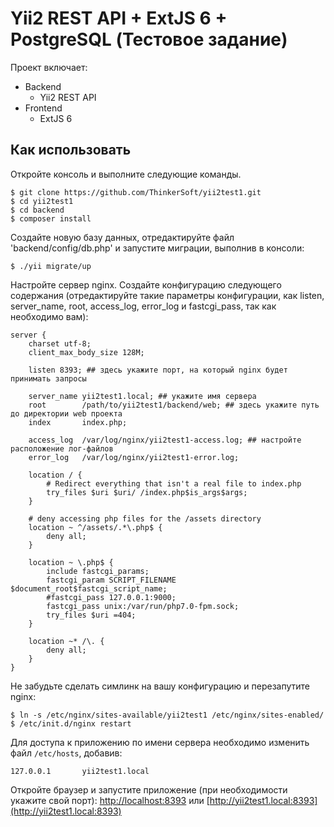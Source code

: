 # Yii2 REST API + ExtJS 6 + PostgreSQL (Тестовое задание)

Проект включает:
* Backend
    - Yii2 REST API
* Frontend
    - ExtJS 6

## Как использовать

Откройте консоль и выполните следующие команды.

```
$ git clone https://github.com/ThinkerSoft/yii2test1.git
$ cd yii2test1 
$ cd backend
$ composer install
```

Cоздайте новую базу данных, отредактируйте файл 'backend/config/db.php' и запустите миграции, выполнив в консоли:
```
$ ./yii migrate/up
``` 

Настройте сервер nginx. Создайте конфигурацию следующего содержания (отредактируйте такие параметры конфигурации, как listen, server_name, root, access_log, error_log и fastcgi_pass, так как необходимо вам):

```
server {
    charset utf-8;
    client_max_body_size 128M;

    listen 8393; ## здесь укажите порт, на который nginx будет принимать запросы 

    server_name yii2test1.local; ## укажите имя сервера
    root        /path/to/yii2test1/backend/web; ## здесь укажите путь до директории web проекта
    index       index.php;

    access_log  /var/log/nginx/yii2test1-access.log; ## настройте расположение лог-файлов
    error_log   /var/log/nginx/yii2test1-error.log;

    location / {
        # Redirect everything that isn't a real file to index.php
        try_files $uri $uri/ /index.php$is_args$args;
    }

    # deny accessing php files for the /assets directory
    location ~ ^/assets/.*\.php$ {
        deny all;
    }

    location ~ \.php$ {
        include fastcgi_params;
        fastcgi_param SCRIPT_FILENAME $document_root$fastcgi_script_name;
        #fastcgi_pass 127.0.0.1:9000;
        fastcgi_pass unix:/var/run/php7.0-fpm.sock;
        try_files $uri =404;
    }

    location ~* /\. {
        deny all;
    }
}
```

Не забудьте сделать симлинк на вашу конфигурацию и перезапутите nginx:
```
$ ln -s /etc/nginx/sites-available/yii2test1 /etc/nginx/sites-enabled/
$ /etc/init.d/nginx restart
```

Для доступа к приложению по имени сервера необходимо изменить файл `/etc/hosts`, добавив:
```
127.0.0.1       yii2test1.local
```

Откройте браузер и запустите приложение (при необходимости укажите свой порт):
[http://localhost:8393](http://localhost:8393) или [http://yii2test1.local:8393](http://yii2test1.local:8393)
